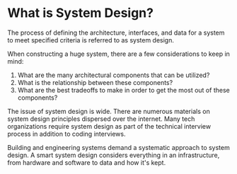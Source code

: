# What is System Design?

The process of defining the architecture, interfaces, and data for a system to meet specified criteria is referred to as system design.

When constructing a huge system, there are a few considerations to keep in mind:

  1. What are the many architectural components that can be utilized?
  2. What is the relationship between these components?
  3. What are the best tradeoffs to make in order to get the most out of these components?

The issue of system design is wide. There are numerous materials on system design principles dispersed over the internet. Many tech organizations require system design as part of the technical interview process in addition to coding interviews.

Building and engineering systems demand a systematic approach to system design. A smart system design considers everything in an infrastructure, from hardware and software to data and how it's kept.

